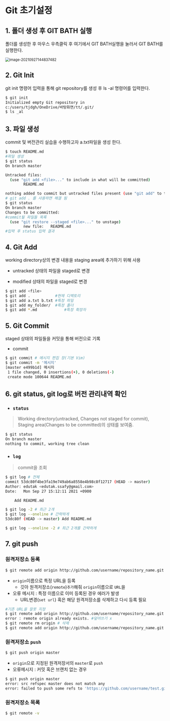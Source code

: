 # Git 초기설정

## 1. 폴더 생성 후 GIT BATH 실행

폴더를 생성한 후 마우스 우측클릭 후 여기에서 GIT BATH실행을 눌러서 GIT BATH를 실행한다.

<img src="C:\Users\tjdgh\AppData\Roaming\Typora\typora-user-images\image-20210927144837482.png" alt="image-20210927144837482" style="zoom:80%;" />

## 2. Git Init

git init 명령어 입력을 통해 git repository를 생성 후 ls -al 명령어를 입력한다.

```bash
$ git init
Initialized empty Git repository in
c:/users/tjdgh/OneDrive/바탕화면/tt/.git/
$ ls _al
```



## 3. 파일 생성

commit 및 버전관리 실습을 수행하고자 a.txt파일을 생성 한다.

```bash
$ touch README.md
#파일 생성
$ git status
On branch master

Untracked files:
  (use "git add <file>..." to include in what will be committed)
        README.md

nothing added to commit but untracked files present (use "git add" to track)
# git add . 를 사용하면 해결 됨
$ git status
On branch master
Changes to be committed:
#commit될 파일들 목록
  (use "git restore --staged <file>..." to unstage)
        new file:   README.md
#입력 후 status 입력 결과 
```



## 4. Git Add

working directory상의 변경 내용을 staging area에 추가하기 위해 사용

- untracked 상태의 파일을 staged로 변경 

-  modified 상태의 파일을 staged로 변경

  ```bash
  $ git add <file>
  $ git add . 			#현재 디렉토리
  $ git add a.txt b.txt	#특정 파일
  $ git add my_folder/	#특정 폴더
  $ git add *.md			#특정 확장자
  ```

  

## 5. Git Commit

staged 상태의 파일들을 커밋을 통해 버전으로 기록



- commit

```bash
$ git commit # 메시지 편집 창(기본 Vim)
$ git commit -m '메시지'
[master e499b1d] 메시지
 1 file changed, 0 insertions(+), 0 deletions(-)
 create mode 100644 README.md

```



## 6. git status, git log로 버전 관리내역 확인

- ### `status`

> Working directory(untracked, Changes not staged for commit), Staging area(Changes to be committed)의 상태를 보여줌. 

```bash
$ git status
On branch master
nothing to commit, working tree clean
```

- ### `log`

> commit을 조회 

```bash
$ git log # 전체 
commit 53dc80f4be3fa19e749ab6a8558e4b98c8f12717 (HEAD -> master)
Author: edutak <edutak.ssafy@gmail.com>
Date:   Mon Sep 27 15:12:11 2021 +0900

    Add README.md

$ git log -2 # 최근 2개
$ git log --oneline # 간략하게
53dc80f (HEAD -> master) Add README.md

$ git log --oneline -2 # 최근 2개를 간략하게
```

## 7. git push

### 원격저장소 등록

```bash
$ git remote add origin http://github.com/username/repository_name.git
```

- `origin`이름으로 특정 URL을 등록
  - 깃아 원격저장소(`remote`)`추가`해줘 `origin`이름으로 `URL`을
- 오류 메시지  : 특정 이름으로 이미 등록된 경우 에러가 발생
  - URL변경(`set url`) 혹은 해당 원격저장소를 삭제하고 다시 등록 필요

```bash
#기존 URL을 잘못 지정
$ git remote add origin http://github.com/username/repository_name.git
error : remote origin already exists. #덮어쓰기 x
$ git remote rm origin # 삭제
$ git remote add origin http://github.com/username/repository_name.git # 다시
```

### 원격저장소 `push`

```bash
$ git push origin master
```

- `origin`으로 지정된 원격저장서의 `master`로 `push`
- 오류메시지 : 커밋 혹은 브랜치 없는 경우

```bash
$ git push origin master
error: src refspec master does not match any
error: failed to push some refs to 'https://github.com/username/test.git'
```

### 원격저장소 목록

```bash
$ git remote -v
```



